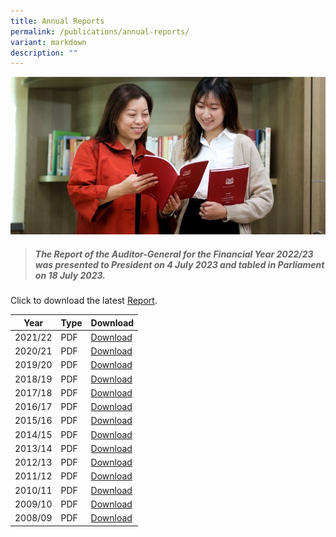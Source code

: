 ```yaml
---
title: Annual Reports
permalink: /publications/annual-reports/
variant: markdown
description: ""
---
```

![](/images/Office%20shoot/lowres2Z0A6906_800x400.jpg)

> #####  **The Report of the Auditor-General for the Financial Year 2022/23 was presented to President on 4 July 2023 and tabled in Parliament on 18 July 2023.**

Click to download the latest [Report](/files/ARs/ar_fy2022-23.pdf).

| Year     | Type | Download                                  |
|----------|------|-------------------------------------------|
| 2021/22  | PDF  | [Download](/files/ARs/AR_FY2021-22.pdf)   |
| 2020/21  | PDF  | [Download](/files/ARs/AR_FY2020-21.pdf)   |
| 2019/20  | PDF  | [Download](/files/ARs/AR_FY2019-20.pdf)   |
| 2018/19  | PDF  | [Download](/files/ARs/AR_FY2018-19.pdf)   |
| 2017/18  | PDF  | [Download](/files/ARs/AR_FY2017-18.pdf)   |
| 2016/17  | PDF  | [Download](/files/ARs/AR_FY2016-17.pdf)   |
| 2015/16  | PDF  | [Download](/files/ARs/ar_fy2015-16.pdf)   |
| 2014/15  | PDF  | [Download](/files/ARs/ar_fy2014-15.pdf)   |
| 2013/14  | PDF  | [Download](/files/ARs/ar_fy2013-14.pdf)   |
| 2012/13  | PDF  | [Download](/files/ARs/ar_fy2012-13.pdf)   |
| 2011/12  | PDF  | [Download](/files/ARs/ar_fy2011-12.pdf)   |
| 2010/11  | PDF  | [Download](/files/ARs/ar_fy2010-11.pdf)   |
| 2009/10  | PDF  | [Download](/files/ARs/ar_fy2009-10.pdf)   |
| 2008/09  | PDF  | [Download](/files/ARs/ar_fy2008-09.pdf)   |